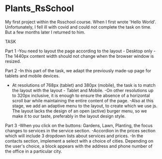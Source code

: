 # Plants_RsSchool
My first project within the Rsschool course. When I first wrote 'Hello World'. 
Unfortunately, I fell ill with covid and could not complete the task on time. 
But a few months later I returned to him.

TASK

Part 1
-You need to layout the page according to the layout - Desktop only
-The 1440px content width should not change when the browser window is resized.

Part 2
-In this part of the task, we adapt the previously made-up page for tablets and mobile devices.
- At resolutions of 768px (tablet) and 380px (mobile), the task is to match the layout with the layout - Tablet and Mobile.
-On other resolutions up to 320px inclusive, it is enough to ensure the absence of a horizontal scroll bar while maintaining the entire content of the page.
-Also at this stage, we add an adaptive menu to the layout, to create which we use js. The layout lacks the design of an open (active) burger menu, so we make it to our taste, preferably in the layout design style.

Part 3
-When you click on the buttons: Gardens, Lawn, Planting, the focus changes to services in the service section.
-Accordion in the prices section which will include 3 dropdown lists about services and prices.
-In the contacts section, implement a select with a choice of cities. Depending on the user's choice, a block appears with the address and phone number of the office in a particular city.
